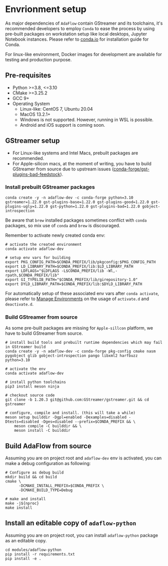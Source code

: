 # Envrionment setup

As major dependencies of `AdaFlow` contain GStreamer and its toolchains, it's recommended developers to employ `Conda` to ease the process by using pre-built packages on workstation setup like local desktops, Jupyter Notebook instances. Please refer to [conda.io](https://docs.conda.io/projects/conda/en/latest/user-guide/install/index.html) for installation guide for Conda.

For linux-like environment, Docker images for development are available for testing and production purpose.

## Pre-requisites

* Python >=3.8, <=3.10
* CMake >=3.25.2
* GCC 9+
* Operating System
   * Linux-like: CentOS 7, Ubuntu 20.04
   * MacOS 13.2.1+
   * Windows is not supported. However, running in WSL is possible. 
   * Android and iOS support is coming soon.

## GStreamer setup

* For Linux-like systems and Intel Macs, prebuilt packages are recommended.
* For Apple-silicon macs, at the moment of writing, you have to build GStreamer from source due to upstream issues ([conda-forge/gst-plugins-bad-feedstock](https://github.com/conda-forge/gst-plugins-bad-feedstock/issues/9)). 

### Install prebuilt GStreamer packages

```shell
conda create -y -n adaflow-dev -c conda-forge python=3.10 gstreamer=1.22.0 gst-plugins-base=1.22.0 gst-plugins-good=1.22.0 gst-plugins-ugly=1.22.0 gst-python=1.22.0 gst-plugins-bad=1.22.0 gobject-introspection
```

Be aware that `brew` installed packages sometimes conflict with `conda` packages, so mix use of `conda` and `brew` is discouraged.


Remember to activate newly created conda env:

```shell
# activate the created environment
conda activate adaflow-dev

# setup env vars for building
export PKG_CONFIG_PATH=$CONDA_PREFIX/lib/pkgconfig:$PKG_CONFIG_PATH
export LD_LIBRARY_PATH=$CONDA_PREFIX/lib:$LD_LIBRARY_PATH
export LDFLAGS="$LDFLAGS -L$CONDA_PREFIX/lib -Wl,-rpath,$CONDA_PREFIX/lib"
export GI_TYPELIB_PATH="$CONDA_PREFIX/lib/girepository-1.0"
export DYLD_LIBRARY_PATH=$CONDA_PREFIX/lib:$DYLD_LIBRARY_PATH
```

For automatically setup of these associated env vars after `conda activate`, please refer to [Manage Environments](https://conda.io/projects/conda/en/latest/user-guide/tasks/manage-environments.html#activating-an-environment) on the usage of `activate.d` and `deactivate.d`. 


### Build GStreamer from source

As some pre-built packages are missing for `Apple-sillcon` platform,  we have to build GStreamer from source. 


```shell
# install build tools and prebuilt runtime dependencies which may fail in GStreamer build
conda create -y -n adaflow-dev -c conda-forge pkg-config cmake nasm pygobject glib gobject-introspection pango libxml2 harfbuzz python=3.10

# activate the env
conda activate adaflow-dev

# install python toolchains
pip3 install meson ninja

# checkout source code
git clone -b 1.20.3 git@github.com:GStreamer/gstreamer.git && cd gstreamer

# configure, compile and install. (this will take a while)
meson setup builddir -Dgpl=enabled -Dexamples=disabled -Dtests=disabled -Dges=disabled --prefix=$CONDA_PREFIX && \
    meson compile -C builddir && \
    meson install -C builddir
```

## Build AdaFlow from source

Assuming you are on project root and `adaflow-dev` env is activated, you can make a debug configuration as following: 

```shell
# Configure as debug build
mkdir build && cd build
cmake \
      -DCMAKE_INSTALL_PREFIX=$CONDA_PREFIX \
      -DCMAKE_BUILD_TYPE=Debug

# make and install
make -j${nproc}
make install
```

## Install an editable copy of `adaflow-python`

Assuming you are on project root, you can install `adaflow-python` package as an editable copy.

```shell
cd modules/adaflow-python
pip install -r requirements.txt
pip install -e .
```